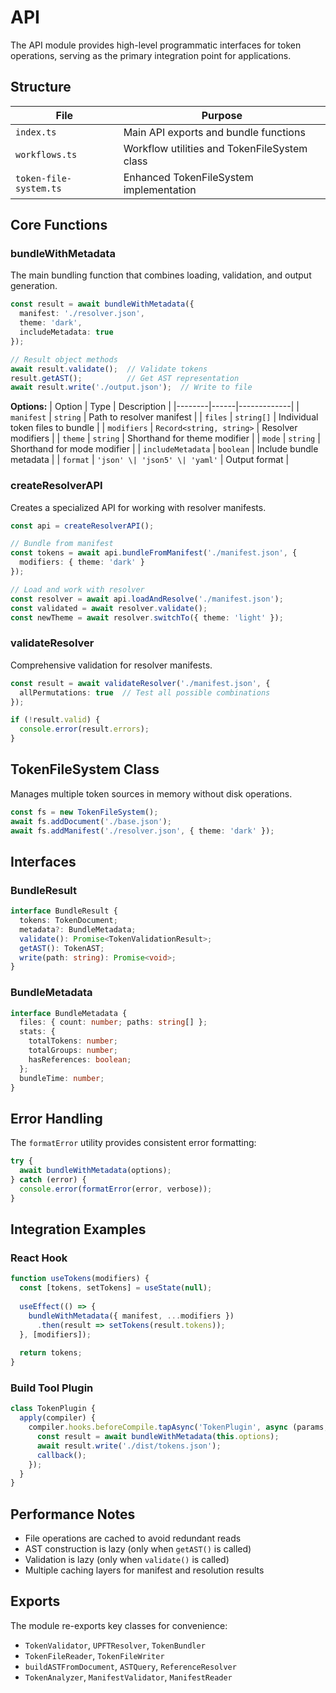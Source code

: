 # API

The API module provides high-level programmatic interfaces for token operations, serving as the primary integration point for applications.

## Structure

| File | Purpose |
|------|---------|
| `index.ts` | Main API exports and bundle functions |
| `workflows.ts` | Workflow utilities and TokenFileSystem class |
| `token-file-system.ts` | Enhanced TokenFileSystem implementation |

## Core Functions

### bundleWithMetadata

The main bundling function that combines loading, validation, and output generation.

```typescript
const result = await bundleWithMetadata({
  manifest: './resolver.json',
  theme: 'dark',
  includeMetadata: true
});

// Result object methods
await result.validate();  // Validate tokens
result.getAST();          // Get AST representation
await result.write('./output.json');  // Write to file
```

**Options:**
| Option | Type | Description |
|--------|------|-------------|
| `manifest` | `string` | Path to resolver manifest |
| `files` | `string[]` | Individual token files to bundle |
| `modifiers` | `Record<string, string>` | Resolver modifiers |
| `theme` | `string` | Shorthand for theme modifier |
| `mode` | `string` | Shorthand for mode modifier |
| `includeMetadata` | `boolean` | Include bundle metadata |
| `format` | `'json' \| 'json5' \| 'yaml'` | Output format |

### createResolverAPI

Creates a specialized API for working with resolver manifests.

```typescript
const api = createResolverAPI();

// Bundle from manifest
const tokens = await api.bundleFromManifest('./manifest.json', {
  modifiers: { theme: 'dark' }
});

// Load and work with resolver
const resolver = await api.loadAndResolve('./manifest.json');
const validated = await resolver.validate();
const newTheme = await resolver.switchTo({ theme: 'light' });
```

### validateResolver

Comprehensive validation for resolver manifests.

```typescript
const result = await validateResolver('./manifest.json', {
  allPermutations: true  // Test all possible combinations
});

if (!result.valid) {
  console.error(result.errors);
}
```

## TokenFileSystem Class

Manages multiple token sources in memory without disk operations.

```typescript
const fs = new TokenFileSystem();
await fs.addDocument('./base.json');
await fs.addManifest('./resolver.json', { theme: 'dark' });
```

## Interfaces

### BundleResult

```typescript
interface BundleResult {
  tokens: TokenDocument;
  metadata?: BundleMetadata;
  validate(): Promise<TokenValidationResult>;
  getAST(): TokenAST;
  write(path: string): Promise<void>;
}
```

### BundleMetadata

```typescript
interface BundleMetadata {
  files: { count: number; paths: string[] };
  stats: {
    totalTokens: number;
    totalGroups: number;
    hasReferences: boolean;
  };
  bundleTime: number;
}
```

## Error Handling

The `formatError` utility provides consistent error formatting:

```typescript
try {
  await bundleWithMetadata(options);
} catch (error) {
  console.error(formatError(error, verbose));
}
```

## Integration Examples

### React Hook
```typescript
function useTokens(modifiers) {
  const [tokens, setTokens] = useState(null);
  
  useEffect(() => {
    bundleWithMetadata({ manifest, ...modifiers })
      .then(result => setTokens(result.tokens));
  }, [modifiers]);
  
  return tokens;
}
```

### Build Tool Plugin
```typescript
class TokenPlugin {
  apply(compiler) {
    compiler.hooks.beforeCompile.tapAsync('TokenPlugin', async (params, callback) => {
      const result = await bundleWithMetadata(this.options);
      await result.write('./dist/tokens.json');
      callback();
    });
  }
}
```

## Performance Notes

- File operations are cached to avoid redundant reads
- AST construction is lazy (only when `getAST()` is called)
- Validation is lazy (only when `validate()` is called)
- Multiple caching layers for manifest and resolution results

## Exports

The module re-exports key classes for convenience:
- `TokenValidator`, `UPFTResolver`, `TokenBundler`
- `TokenFileReader`, `TokenFileWriter`
- `buildASTFromDocument`, `ASTQuery`, `ReferenceResolver`
- `TokenAnalyzer`, `ManifestValidator`, `ManifestReader`
